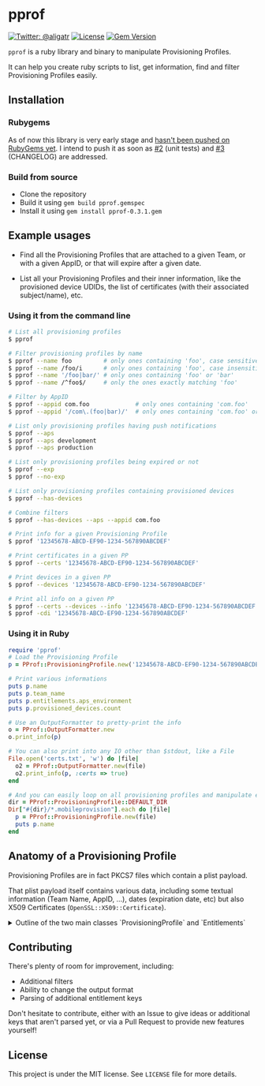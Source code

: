 # pprof

[![Twitter: @aligatr](https://img.shields.io/badge/contact-@aligatr-blue.svg?style=flat)](https://twitter.com/aligatr)
[![License](https://img.shields.io/badge/license-MIT-green.svg?style=flat)](https://github.com/AliSoftware/pprof/blob/master/LICENSE)
[![Gem Version](https://badge.fury.io/rb/pprof.svg)](https://badge.fury.io/rb/pprof)

`pprof` is a ruby library and binary to manipulate Provisioning Profiles.

It can help you create ruby scripts to list, get information, find and filter Provisioning Profiles easily.

## Installation

### Rubygems

As of now this library is very early stage and [hasn't been pushed on RubyGems yet](https://github.com/AliSoftware/pprof/issues/4).
I intend to push it as soon as [#2](https://github.com/AliSoftware/pprof/issues/4) (unit tests) and [#3](https://github.com/AliSoftware/pprof/issues/4) (CHANGELOG) are addressed.

### Build from source

* Clone the repository
* Build it using `gem build pprof.gemspec`
* Install it using `gem install pprof-0.3.1.gem`

## Example usages

* Find all the Provisioning Profiles that are attached to a given Team, or with a given AppID, or that will expire after a given date.

* List all your Provisioning Profiles and their inner information, like the provisioned device UDIDs, the list of certificates (with their associated subject/name), etc.

### Using it from the command line

```sh
# List all provisioning profiles
$ pprof 

# Filter provisioning profiles by name
$ pprof --name foo         # only ones containing 'foo', case sensitive
$ pprof --name /foo/i      # only ones containing 'foo', case insensitive
$ pprof --name '/foo|bar/' # only ones containing 'foo' or 'bar'
$ pprof --name /^foo$/     # only the ones exactly matching 'foo'

# Filter by AppID
$ pprof --appid com.foo             # only ones containing 'com.foo'
$ pprof --appid '/com\.(foo|bar)/'  # only ones containing 'com.foo' or 'com.bar'

# List only provisioning profiles having push notifications
$ pprof --aps
$ pprof --aps development
$ pprof --aps production

# List only provisioning profiles being expired or not
$ pprof --exp
$ pprof --no-exp

# List only provisioning profiles containing provisioned devices
$ pprof --has-devices

# Combine filters
$ pprof --has-devices --aps --appid com.foo
```
```sh
# Print info for a given Provisioning Profile
$ pprof '12345678-ABCD-EF90-1234-567890ABCDEF'

# Print certificates in a given PP
$ pprof --certs '12345678-ABCD-EF90-1234-567890ABCDEF'

# Print devices in a given PP
$ pprof --devices '12345678-ABCD-EF90-1234-567890ABCDEF'

# Print all info on a given PP
$ pprof --certs --devices --info '12345678-ABCD-EF90-1234-567890ABCDEF'
$ pprof -cdi '12345678-ABCD-EF90-1234-567890ABCDEF'
```

### Using it in Ruby

```ruby
require 'pprof'
# Load the Provisioning Profile
p = PProf::ProvisioningProfile.new('12345678-ABCD-EF90-1234-567890ABCDEF')

# Print various informations
puts p.name
puts p.team_name
puts p.entitlements.aps_environment
puts p.provisioned_devices.count

# Use an OutputFormatter to pretty-print the info
o = PProf::OutputFormatter.new
o.print_info(p)

# You can also print into any IO other than $stdout, like a File
File.open('certs.txt', 'w') do |file|
  o2 = PProf::OutputFormatter.new(file)
  o2.print_info(p, :certs => true)
end

# And you can easily loop on all provisioning profiles and manipulate each
dir = PProf::ProvisioningProfile::DEFAULT_DIR
Dir["#{dir}/*.mobileprovision"].each do |file|
  p = PProf::ProvisioningProfile.new(file)
  puts p.name
end
```


## Anatomy of a Provisioning Profile

Provisioning Profiles are in fact PKCS7 files which contain a plist payload. 

That plist payload itself contains various data, including some textual information (Team Name, AppID, …), dates (expiration date, etc) but also X509 Certificates (`OpenSSL::X509::Certificate`).

<details>
<summary>Outline of the two main classes `ProvisioningProfile` and `Entitlements`</summary>

```ruby
PProf::ProvisioningProfile
    ::DEFAULT_DIR
    new(file) => PProf::ProvisioningProfile
    to_hash => Hash<String, Any>
    
    name => String
    uuid => String
    app_id_name => String
    app_id_prefix => String
    creation_date => DateTime
    expiration_date => DateTime
    ttl => Int
    team_ids => Array<String>
    team_name => String
    developer_certificates => Array<OpenSSL::X509::Certificate>
    entitlements => PProf::Entitlements
    provisioned_devices => Array<String>
    provisions_all_devices => Bool

PProf::Entitlements
    new(dict) => PProf::Entitlements
    to_hash => Hash<String, Any>
    [](key) => Any
    has_key?(key) => Bool
    keys => Array<String>
    
    keychain_access_groups => Array<String>
    get_task_allow => Bool
    app_id => String
    team_id => String
    aps_environment => String
    app_groups => Array<String>
    beta_reports_active => Bool
    healthkit => Bool
    ubiquity_container_identifiers => Array<String>
    ubiquity_kvstore_identifier => String
```
</details>

## Contributing

There's plenty of room for improvement, including:

* Additional filters
* Ability to change the output format
* Parsing of additional entitlement keys

Don't hesitate to contribute, either with an Issue to give ideas or additional keys that aren't parsed yet, or via a Pull Request to provide new features yourself!

## License

This project is under the MIT license. See `LICENSE` file for more details.

